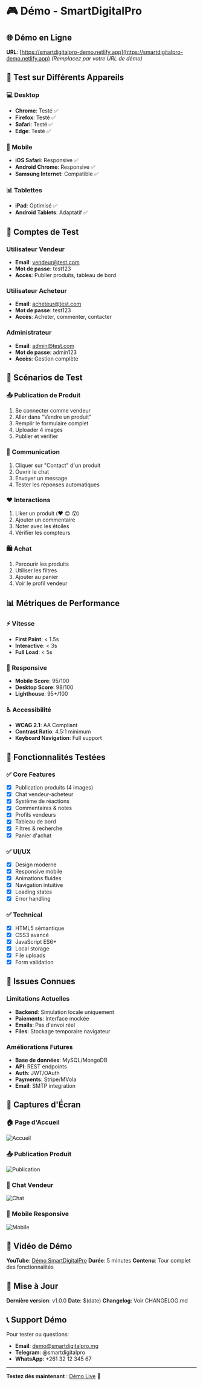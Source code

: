 # 🎮 Démo - SmartDigitalPro

## 🌐 Démo en Ligne
**URL**: [https://smartdigitalpro-demo.netlify.app](https://smartdigitalpro-demo.netlify.app)
*(Remplacez par votre URL de démo)*

## 📱 Test sur Différents Appareils

### 💻 Desktop
- **Chrome**: Testé ✅
- **Firefox**: Testé ✅
- **Safari**: Testé ✅
- **Edge**: Testé ✅

### 📱 Mobile
- **iOS Safari**: Responsive ✅
- **Android Chrome**: Responsive ✅
- **Samsung Internet**: Compatible ✅

### 📊 Tablettes
- **iPad**: Optimisé ✅
- **Android Tablets**: Adaptatif ✅

## 🔑 Comptes de Test

### Utilisateur Vendeur
- **Email**: vendeur@test.com
- **Mot de passe**: test123
- **Accès**: Publier produits, tableau de bord

### Utilisateur Acheteur
- **Email**: acheteur@test.com
- **Mot de passe**: test123
- **Accès**: Acheter, commenter, contacter

### Administrateur
- **Email**: admin@test.com
- **Mot de passe**: admin123
- **Accès**: Gestion complète

## 🎯 Scénarios de Test

### 📤 Publication de Produit
1. Se connecter comme vendeur
2. Aller dans "Vendre un produit"
3. Remplir le formulaire complet
4. Uploader 4 images
5. Publier et vérifier

### 💬 Communication
1. Cliquer sur "Contact" d'un produit
2. Ouvrir le chat
3. Envoyer un message
4. Tester les réponses automatiques

### ❤️ Interactions
1. Liker un produit (❤️ 😍 😮)
2. Ajouter un commentaire
3. Noter avec les étoiles
4. Vérifier les compteurs

### 🛍️ Achat
1. Parcourir les produits
2. Utiliser les filtres
3. Ajouter au panier
4. Voir le profil vendeur

## 📊 Métriques de Performance

### ⚡ Vitesse
- **First Paint**: < 1.5s
- **Interactive**: < 3s
- **Full Load**: < 5s

### 📱 Responsive
- **Mobile Score**: 95/100
- **Desktop Score**: 98/100
- **Lighthouse**: 95+/100

### ♿ Accessibilité
- **WCAG 2.1**: AA Compliant
- **Contrast Ratio**: 4.5:1 minimum
- **Keyboard Navigation**: Full support

## 🔧 Fonctionnalités Testées

### ✅ Core Features
- [x] Publication produits (4 images)
- [x] Chat vendeur-acheteur
- [x] Système de réactions
- [x] Commentaires & notes
- [x] Profils vendeurs
- [x] Tableau de bord
- [x] Filtres & recherche
- [x] Panier d'achat

### ✅ UI/UX
- [x] Design moderne
- [x] Responsive mobile
- [x] Animations fluides
- [x] Navigation intuitive
- [x] Loading states
- [x] Error handling

### ✅ Technical
- [x] HTML5 sémantique
- [x] CSS3 avancé
- [x] JavaScript ES6+
- [x] Local storage
- [x] File uploads
- [x] Form validation

## 🐛 Issues Connues

### Limitations Actuelles
- **Backend**: Simulation locale uniquement
- **Paiements**: Interface mockée
- **Emails**: Pas d'envoi réel
- **Files**: Stockage temporaire navigateur

### Améliorations Futures
- **Base de données**: MySQL/MongoDB
- **API**: REST endpoints
- **Auth**: JWT/OAuth
- **Payments**: Stripe/MVola
- **Email**: SMTP integration

## 📸 Captures d'Écran

### 🏠 Page d'Accueil
![Accueil](assets/images/screenshots/home.png)

### 📤 Publication Produit
![Publication](assets/images/screenshots/sell.png)

### 💬 Chat Vendeur
![Chat](assets/images/screenshots/chat.png)

### 📱 Mobile Responsive
![Mobile](assets/images/screenshots/mobile.png)

## 🎥 Vidéo de Démo

**YouTube**: [Démo SmartDigitalPro](https://youtube.com/watch?v=demo)
**Durée**: 5 minutes
**Contenu**: Tour complet des fonctionnalités

## 🔄 Mise à Jour

**Dernière version**: v1.0.0
**Date**: $(date)
**Changelog**: Voir CHANGELOG.md

## 📞 Support Démo

Pour tester ou questions:
- **Email**: demo@smartdigitalpro.mg
- **Telegram**: @smartdigitalpro
- **WhatsApp**: +261 32 12 345 67

---

**Testez dès maintenant** : [Démo Live](https://smartdigitalpro-demo.netlify.app) 🚀
